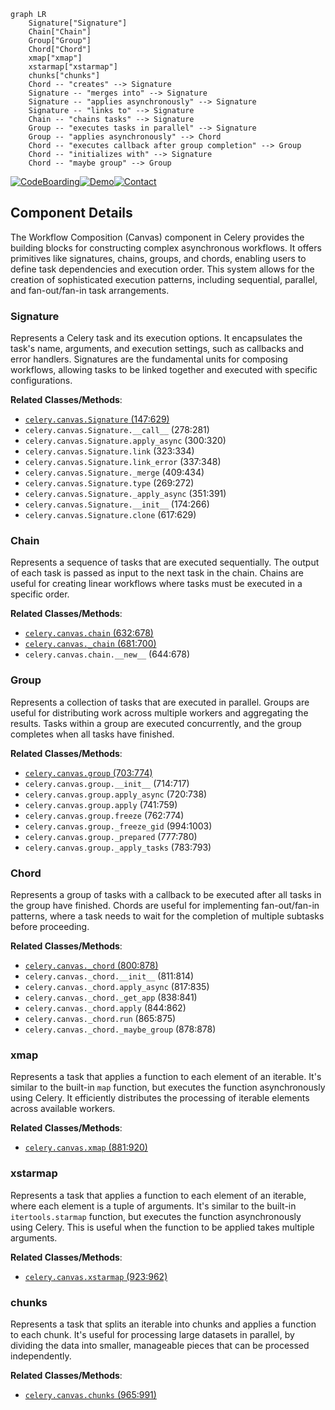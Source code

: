 ```mermaid
graph LR
    Signature["Signature"]
    Chain["Chain"]
    Group["Group"]
    Chord["Chord"]
    xmap["xmap"]
    xstarmap["xstarmap"]
    chunks["chunks"]
    Chord -- "creates" --> Signature
    Signature -- "merges into" --> Signature
    Signature -- "applies asynchronously" --> Signature
    Signature -- "links to" --> Signature
    Chain -- "chains tasks" --> Signature
    Group -- "executes tasks in parallel" --> Signature
    Group -- "applies asynchronously" --> Chord
    Chord -- "executes callback after group completion" --> Group
    Chord -- "initializes with" --> Signature
    Chord -- "maybe group" --> Group
```
[![CodeBoarding](https://img.shields.io/badge/Generated%20by-CodeBoarding-9cf?style=flat-square)](https://github.com/CodeBoarding/GeneratedOnBoardings)[![Demo](https://img.shields.io/badge/Try%20our-Demo-blue?style=flat-square)](https://www.codeboarding.org/demo)[![Contact](https://img.shields.io/badge/Contact%20us%20-%20codeboarding@gmail.com-lightgrey?style=flat-square)](mailto:codeboarding@gmail.com)

## Component Details

The Workflow Composition (Canvas) component in Celery provides the building blocks for constructing complex asynchronous workflows. It offers primitives like signatures, chains, groups, and chords, enabling users to define task dependencies and execution order. This system allows for the creation of sophisticated execution patterns, including sequential, parallel, and fan-out/fan-in task arrangements.

### Signature
Represents a Celery task and its execution options. It encapsulates the task's name, arguments, and execution settings, such as callbacks and error handlers. Signatures are the fundamental units for composing workflows, allowing tasks to be linked together and executed with specific configurations.


**Related Classes/Methods**:

- <a href="https://github.com/celery/celery/blob/master/setup.py#L147-L629" target="_blank" rel="noopener noreferrer">`celery.canvas.Signature` (147:629)</a>
- `celery.canvas.Signature.__call__` (278:281)
- `celery.canvas.Signature.apply_async` (300:320)
- `celery.canvas.Signature.link` (323:334)
- `celery.canvas.Signature.link_error` (337:348)
- `celery.canvas.Signature._merge` (409:434)
- `celery.canvas.Signature.type` (269:272)
- `celery.canvas.Signature._apply_async` (351:391)
- `celery.canvas.Signature.__init__` (174:266)
- `celery.canvas.Signature.clone` (617:629)


### Chain
Represents a sequence of tasks that are executed sequentially. The output of each task is passed as input to the next task in the chain. Chains are useful for creating linear workflows where tasks must be executed in a specific order.


**Related Classes/Methods**:

- <a href="https://github.com/celery/celery/blob/master/setup.py#L632-L678" target="_blank" rel="noopener noreferrer">`celery.canvas.chain` (632:678)</a>
- <a href="https://github.com/celery/celery/blob/master/setup.py#L681-L700" target="_blank" rel="noopener noreferrer">`celery.canvas._chain` (681:700)</a>
- `celery.canvas.chain.__new__` (644:678)


### Group
Represents a collection of tasks that are executed in parallel. Groups are useful for distributing work across multiple workers and aggregating the results. Tasks within a group are executed concurrently, and the group completes when all tasks have finished.


**Related Classes/Methods**:

- <a href="https://github.com/celery/celery/blob/master/setup.py#L703-L774" target="_blank" rel="noopener noreferrer">`celery.canvas.group` (703:774)</a>
- `celery.canvas.group.__init__` (714:717)
- `celery.canvas.group.apply_async` (720:738)
- `celery.canvas.group.apply` (741:759)
- `celery.canvas.group.freeze` (762:774)
- `celery.canvas.group._freeze_gid` (994:1003)
- `celery.canvas.group._prepared` (777:780)
- `celery.canvas.group._apply_tasks` (783:793)


### Chord
Represents a group of tasks with a callback to be executed after all tasks in the group have finished. Chords are useful for implementing fan-out/fan-in patterns, where a task needs to wait for the completion of multiple subtasks before proceeding.


**Related Classes/Methods**:

- <a href="https://github.com/celery/celery/blob/master/setup.py#L800-L878" target="_blank" rel="noopener noreferrer">`celery.canvas._chord` (800:878)</a>
- `celery.canvas._chord.__init__` (811:814)
- `celery.canvas._chord.apply_async` (817:835)
- `celery.canvas._chord._get_app` (838:841)
- `celery.canvas._chord.apply` (844:862)
- `celery.canvas._chord.run` (865:875)
- `celery.canvas._chord._maybe_group` (878:878)


### xmap
Represents a task that applies a function to each element of an iterable. It's similar to the built-in `map` function, but executes the function asynchronously using Celery. It efficiently distributes the processing of iterable elements across available workers.


**Related Classes/Methods**:

- <a href="https://github.com/celery/celery/blob/master/setup.py#L881-L920" target="_blank" rel="noopener noreferrer">`celery.canvas.xmap` (881:920)</a>


### xstarmap
Represents a task that applies a function to each element of an iterable, where each element is a tuple of arguments. It's similar to the built-in `itertools.starmap` function, but executes the function asynchronously using Celery. This is useful when the function to be applied takes multiple arguments.


**Related Classes/Methods**:

- <a href="https://github.com/celery/celery/blob/master/setup.py#L923-L962" target="_blank" rel="noopener noreferrer">`celery.canvas.xstarmap` (923:962)</a>


### chunks
Represents a task that splits an iterable into chunks and applies a function to each chunk. It's useful for processing large datasets in parallel, by dividing the data into smaller, manageable pieces that can be processed independently.


**Related Classes/Methods**:

- <a href="https://github.com/celery/celery/blob/master/setup.py#L965-L991" target="_blank" rel="noopener noreferrer">`celery.canvas.chunks` (965:991)</a>